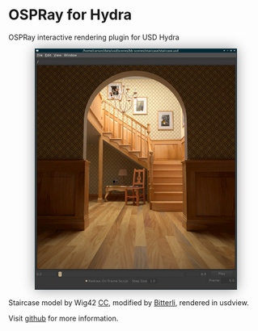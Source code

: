 # OSPRay for Hydra
OSPRay interactive rendering plugin for USD Hydra

<p align="center">
<img src="images/hdospray_staircase.jpg" style="padding: 0px 0px 0px 0px; box-shadow: 0px 0px 24px rgba(0,0,0,0.4); ">
</p>

Staircase model by Wig42 [CC](https://creativecommons.org/licenses/by/3.0/), modified by [Bitterli](https://benedikt-bitterli.me/resources/), rendered in usdview.

Visit [github](https://github.com/ospray/hdospray) for more information.
